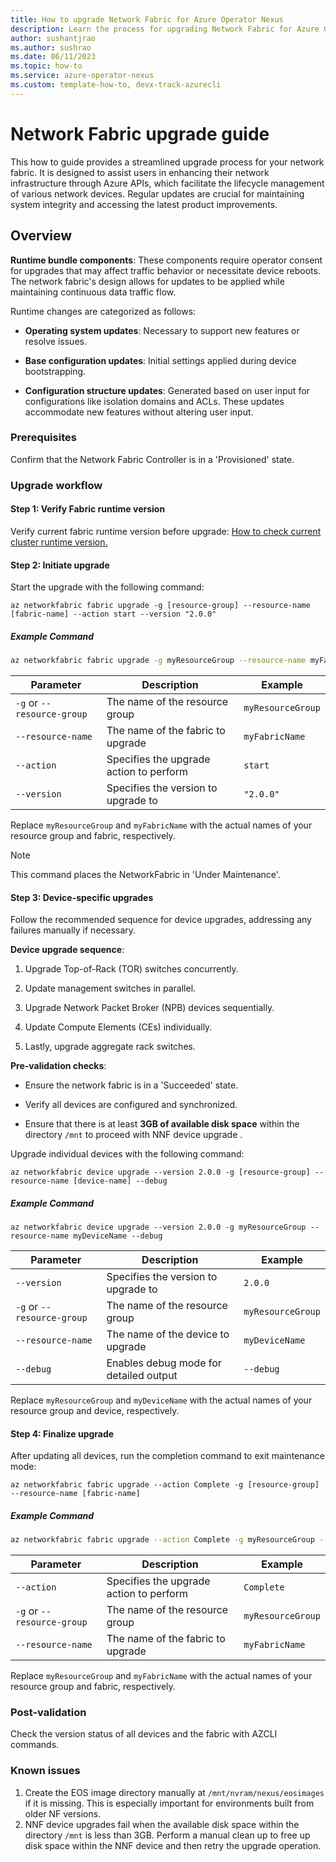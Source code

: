 ```yaml
---
title: How to upgrade Network Fabric for Azure Operator Nexus
description: Learn the process for upgrading Network Fabric for Azure Operator Nexus.
author: sushantjrao 
ms.author: sushrao
ms.date: 06/11/2023
ms.topic: how-to
ms.service: azure-operator-nexus
ms.custom: template-how-to, devx-track-azurecli
---
```


# Network Fabric upgrade guide

This how to guide provides a streamlined upgrade process for your network fabric. It is designed to assist users in enhancing their network infrastructure through Azure APIs, which facilitate the lifecycle management of various network devices. Regular updates are crucial for maintaining system integrity and accessing the latest product improvements.

## **Overview**

**Runtime bundle components**: These components require operator consent for upgrades that may affect traffic behavior or necessitate device reboots. The network fabric's design allows for updates to be applied while maintaining continuous data traffic flow.

Runtime changes are categorized as follows:

- **Operating system updates**: Necessary to support new features or resolve issues.

- **Base configuration updates**: Initial settings applied during device bootstrapping.

- **Configuration structure updates**: Generated based on user input for configurations like isolation domains and ACLs. These updates accommodate new features without altering user input.

### **Prerequisites**

Confirm that the Network Fabric Controller is in a 'Provisioned' state.

### **Upgrade workflow**

#### **Step 1: Verify Fabric runtime version**

Verify current fabric runtime version before upgrade:
    [How to check current cluster runtime version.](./howto-check-runtime-version.md#check-current-fabric-runtime-version)

#### **Step 2: Initiate upgrade**
Start the upgrade with the following command:

```Azure CLI
az networkfabric fabric upgrade -g [resource-group] --resource-name [fabric-name] --action start --version "2.0.0"
```

##### Example Command

```sh
az networkfabric fabric upgrade -g myResourceGroup --resource-name myFabricName --action start --version "2.0.0"
```

| Parameter                | Description                                 | Example                |
|--------------------------|---------------------------------------------|------------------------|
| `-g` or `--resource-group`  | The name of the resource group              | `myResourceGroup`      |
| `--resource-name`        | The name of the fabric to upgrade           | `myFabricName`         |
| `--action`               | Specifies the upgrade action to perform     | `start`                |
| `--version`              | Specifies the version to upgrade to         | `"2.0.0"`              |

Replace `myResourceGroup` and `myFabricName` with the actual names of your resource group and fabric, respectively.

> [!NOTE]
> This command places the NetworkFabric in 'Under Maintenance'.

#### **Step 3: Device-specific upgrades**

Follow the recommended sequence for device upgrades, addressing any failures manually if necessary.

**Device upgrade sequence**:

1. Upgrade Top-of-Rack (TOR) switches concurrently.

2. Update management switches in parallel.

3. Upgrade Network Packet Broker (NPB) devices sequentially.

4. Update Compute Elements (CEs) individually.

5. Lastly, upgrade aggregate rack switches.

**Pre-validation checks**:

- Ensure the network fabric is in a 'Succeeded' state.

- Verify all devices are configured and synchronized.

- Ensure that there is at least **3GB of available disk space** within the directory `/mnt` to proceed with NNF device upgrade .

Upgrade individual devices with the following command:

```Azure CLI
az networkfabric device upgrade --version 2.0.0 -g [resource-group] --resource-name [device-name] --debug
```

##### Example Command

```Azure CLI
az networkfabric device upgrade --version 2.0.0 -g myResourceGroup --resource-name myDeviceName --debug
```

| Parameter            | Description                         | Example                |
|----------------------|-------------------------------------|------------------------|
| `--version`          | Specifies the version to upgrade to | `2.0.0`                |
| `-g` or `--resource-group` | The name of the resource group   | `myResourceGroup`      |
| `--resource-name`    | The name of the device to upgrade   | `myDeviceName`         |
| `--debug`            | Enables debug mode for detailed output | `--debug`              |

Replace `myResourceGroup` and `myDeviceName` with the actual names of your resource group and device, respectively.

#### **Step 4: Finalize upgrade**

After updating all devices, run the completion command to exit maintenance mode:

```Azure CLI
az networkfabric fabric upgrade --action Complete -g [resource-group] --resource-name [fabric-name]
```

##### Example Command

```sh
az networkfabric fabric upgrade --action Complete -g myResourceGroup --resource-name myFabricName
```

| Parameter            | Description                                   | Example                |
|----------------------|-----------------------------------------------|------------------------|
| `--action`           | Specifies the upgrade action to perform       | `Complete`             |
| `-g` or `--resource-group` | The name of the resource group              | `myResourceGroup`      |
| `--resource-name`    | The name of the fabric to upgrade             | `myFabricName`         |

Replace `myResourceGroup` and `myFabricName` with the actual names of your resource group and fabric, respectively.

### **Post-validation**

Check the version status of all devices and the fabric with AZCLI commands.

### **Known issues**

1. Create the EOS image directory manually at `/mnt/nvram/nexus/eosimages` if it is missing. This is especially important for environments built from older NF versions.
2. NNF device upgrades fail when the available disk space within the directory `/mnt` is less than 3GB. Perform a manual clean up to free up disk space within the NNF device and then retry the upgrade operation.

